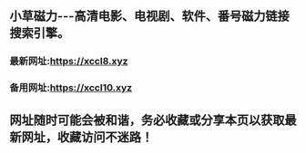 ## **小草磁力---高清电影、电视剧、软件、番号磁力链接搜索引擎。**
### 最新网址:<a href="https://xccl8.xyz" target="_blank">https://xccl8.xyz</a>
### 备用网址:<a href="https://xccl10.xyz" target="_blank">https://xccl10.xyz</a>
## 网址随时可能会被和谐，务必收藏或分享本页以获取最新网址，收藏访问不迷路！
